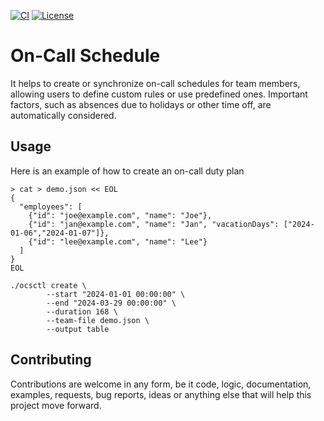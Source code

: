 [![CI](https://github.com/orltom/on-call-schedule/actions/workflows/github-actions-ci.yaml/badge.svg)](https://github.com/orltom/on-call-schedule/actions/workflows/github-actions-ci.yaml)
[![License](https://img.shields.io/github/license/orltom/on-call-schedule)](/LICENSE)

# On-Call Schedule
It helps to create or synchronize on-call schedules for team members, allowing users to define custom rules or use 
predefined ones. Important factors, such as absences due to holidays or other time off, are automatically considered.

## Usage
Here is an example of how to create an on-call duty plan
```shell
> cat > demo.json << EOL
{
  "employees": [
    {"id": "joe@example.com", "name": "Joe"},
    {"id": "jan@example.com", "name": "Jan", "vacationDays": ["2024-01-06","2024-01-07"]},
    {"id": "lee@example.com", "name": "Lee"}
  ]
}
EOL

./ocsctl create \
        --start "2024-01-01 00:00:00" \
        --end "2024-03-29 00:00:00" \
        --duration 168 \
        --team-file demo.json \
        --output table
```

## Contributing
Contributions are welcome in any form, be it code, logic, documentation, examples, requests, bug reports, ideas or
anything else that will help this project move forward.
